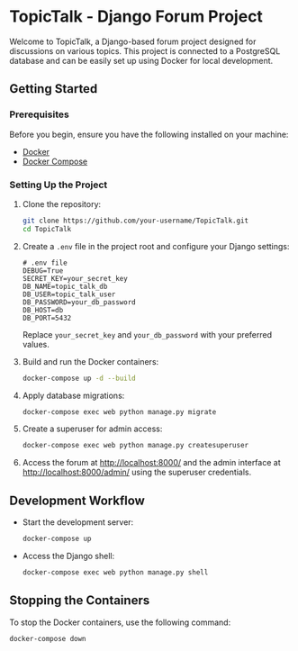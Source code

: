 # TopicTalk - Django Forum Project

Welcome to TopicTalk, a Django-based forum project designed for discussions on various topics. This project is connected to a PostgreSQL database and can be easily set up using Docker for local development.

## Getting Started

### Prerequisites

Before you begin, ensure you have the following installed on your machine:

- [Docker](https://www.docker.com/)
- [Docker Compose](https://docs.docker.com/compose/)

### Setting Up the Project

1. Clone the repository:

    ```bash
    git clone https://github.com/your-username/TopicTalk.git
    cd TopicTalk
    ```

2. Create a `.env` file in the project root and configure your Django settings:

    ```env
    # .env file
    DEBUG=True
    SECRET_KEY=your_secret_key
    DB_NAME=topic_talk_db
    DB_USER=topic_talk_user
    DB_PASSWORD=your_db_password
    DB_HOST=db
    DB_PORT=5432
    ```

    Replace `your_secret_key` and `your_db_password` with your preferred values.

3. Build and run the Docker containers:

    ```bash
    docker-compose up -d --build
    ```

4. Apply database migrations:

    ```bash
    docker-compose exec web python manage.py migrate
    ```

5. Create a superuser for admin access:

    ```bash
    docker-compose exec web python manage.py createsuperuser
    ```

6. Access the forum at [http://localhost:8000/](http://localhost:8000/) and the admin interface at [http://localhost:8000/admin/](http://localhost:8000/admin/) using the superuser credentials.

## Development Workflow

- Start the development server:

    ```bash
    docker-compose up
    ```

- Access the Django shell:

    ```bash
    docker-compose exec web python manage.py shell
    ```

## Stopping the Containers

To stop the Docker containers, use the following command:

```bash
docker-compose down
